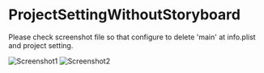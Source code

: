# ProjectSettingWithoutStoryboard

Please check screenshot file so that configure to delete 'main' at info.plist and project setting.

![Screenshot1](https://github.com/iOS-Xcode/ProjectSettingWithoutStoryboard/tree/main/ProjectSettingWithoutStoryboard/screenshot1.png?raw=true "screenshot1")
![Screenshot2](https://github.com/iOS-Xcode/ProjectSettingWithoutStoryboard/tree/main/ProjectSettingWithoutStoryboard/screenshot2.png?raw=true "screenshot2")
